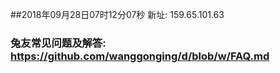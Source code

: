 ##2018年09月28日07时12分07秒 新址: 159.65.101.63
### 兔友常见问题及解答: https://github.com/wanggonging/d/blob/w/FAQ.md
